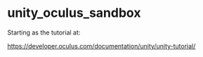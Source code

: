 # unity_oculus_sandbox

Starting as the tutorial at:

https://developer.oculus.com/documentation/unity/unity-tutorial/

